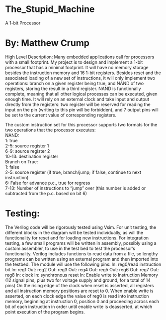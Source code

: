 # The_Stupid_Machine
A 1-bit Processor
# By: Matthew Crump

High Level Description:
	Many embedded applications call for processors with a small footprint. My project is to design and implement a 1-bit processor that has a minimal footprint. It will have no memory storage besides the instruction memory and 16 1-bit registers. Besides reset and the associated loading of a new set of instructions, it will only implement two operations: branch on a given register being true, and NAND of two registers, storing the result in a third register. NAND is functionally complete, meaning that all other logical processes can be executed, given enough time. It will rely on an external clock and take input and output directly from the registers: two register will be reserved for reading the input on the pin (writing to this pin will be forbidden), and 7 output pins will be set to the current value of corresponding registers.

The custom instruction set for this processor supports two formats for the two operations that the processor executes:  
NAND:  
1: 	true  
2-5: 	source register 1  
6-9:	source register 2  
10-13:	destination register  
Branch on True:  
1: 	false  
2-5:	source register (if true, branch/jump; if false, continue to next instruction)  
6:	False for advance p.c., true for regress  
7-13:	Number of instructions to “jump” over (this number is added or subtracted from the p.c. based on bit 6)  

# Testing:
The Verilog code will be rigorously tested using Vsim. For unit testing, the different blocks in the diagram will be tested individually, as will the functionality for reset and for loading new instructions. For integration testing, a few small programs will be written in assembly, possibly using a custom assembler, to use in the test bed to test the processor’s functionality. Verilog includes functions to read data from a file, so lengthy programs can be written using an external program and then imported into the testbed.
The module will use the following pins:
In: 	reg0/read instruction bit
In:	reg1
Out:	reg2
Out:	reg3 
Out:	reg4 
Out:	reg5 
Out:	reg6 
Out:	reg7 
Out:	reg8
In:	clock
In:	synchronous reset
In:	Enable write to Instruction Memory
(12 signal pins, plus two for voltage supply and ground, for a total of 14 pins)
On the rising edge of the clock when reset is asserted, all registers and all instruction memory positions are reset to 0. When enable write is asserted, on each clock edge the value of reg0 is read into instruction memory, beginning at instruction 0, position 0 and proceeding across each bit of each instruction in order until enable write is deasserted, at which point execution of the program begins.

